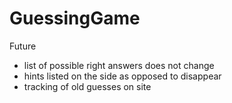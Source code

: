 # GuessingGame

Future
- list of possible right answers does not change
- hints listed on the side as opposed to disappear
- tracking of old guesses on site
